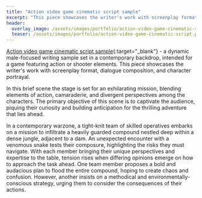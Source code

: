```yaml
---
title: "Action video game cinematic script sample"
excerpt: "This piece showcases the writer's work with screenplay format, dialogue composition, and character portrayal"
header:
  overlay_image: /assets/images/portfolio/action-video-game-cinematic-script.png
  teaser: /assets/images/portfolio/action-video-game-cinematic-script.png
---
```


[Action video game cinematic script sample](https://drive.google.com/file/d/1e_JIoyUQGmYsPSc1nAhbRxzw_Mu8aHFc/view?usp=drive_link){:target="\_blank"} - a dynamic male-focused writing sample set in a contemporary backdrop, intended for a game featuring action or shooter elements. This piece showcases the writer's work with screenplay format, dialogue composition, and character portrayal.

In this brief scene the stage is set for an exhilarating mission, blending elements of action, camaraderie, and divergent perspectives among the characters. The primary objective of this scene is to captivate the audience, piquing their curiosity and building anticipation for the thrilling adventure that lies ahead.

In a contemporary warzone, a tight-knit team of skilled operatives embarks on a mission to infiltrate a heavily guarded compound nestled deep within a dense jungle, adjacent to a dam. An unexpected encounter with a venomous snake tests their composure, highlighting the risks they must navigate. With each member bringing their unique perspectives and expertise to the table, tension rises when differing opinions emerge on how to approach the task ahead. One team member proposes a bold and audacious plan to flood the entire compound, hoping to create chaos and confusion. However, another insists on a methodical and environmentally-conscious strategy, urging them to consider the consequences of their actions.